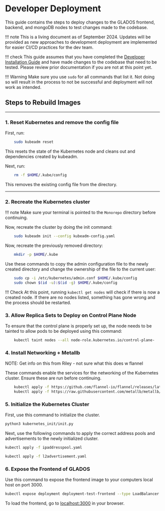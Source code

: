 # Developer Deployment

This guide contains the steps to deploy changes to the GLADOS frontend, backend, and mongoDB nodes to test changes made to the codebase.

!!! note
    This is a living document as of September 2024. Updates will be provided as new approaches to development deployment are implemented for easier CI/CD practices for the dev team.

!!! check
    This guide assumes that you have completed the [Developer Installation Guide](developer_installation.md) and have made changes to the codebase that need to be tested. Please review prior documentation if you are not at this point yet.

!!! Warning
    Make sure you use `sudo` for all commands that list it. Not doing so will result in the process to not be successful and deployment will not work as intended.

## Steps to Rebuild Images

---

### 1. Reset Kubernetes and remove the config file

First, run:

```bash
    sudo kubeadm reset
```

This resets the state of the Kubernetes node and cleans out and dependencies created by kubeadm.

Next, run:

```bash
    rm -f $HOME/.kube/config
```

This removes the existing config file from the directory.

---

### 2. Recreate the Kubernetes cluster

!!! note
    Make sure your terminal is pointed to the `Monorepo` directory before continuing.

Now, recreate the cluster by doing the init command:

```bash
    sudo kubeadm init --config kubeadm-config.yaml
```

Now, recreate the previously removed directory:

```bash
    mkdir -p $HOME/.kube
```

Use these commands to copy the admin configuration file to the newly created directory and change the ownership of the file to the current user:

```bash
    sudo cp -i /etc/kubernetes/admin.conf $HOME/.kube/config
    sudo chown $(id -u):$(id -g) $HOME/.kube/config
```

!!!  Check
    At this point, running `kubectl get nodes` will check if there is now a created node. If there are no nodes listed, something has gone wrong and the process should be restarted.

### 3. Allow Replica Sets to Deploy on Control Plane Node

To ensure that the control plane is properly set up, the node needs to be tainted to allow pods to be deployed using this command:

```bash
    kubectl taint nodes --all node-role.kubernetes.io/control-plane-
```

### 4. Install Networking + Metallb

NOTE: Get info on this from Riley - not sure what this does w flannel

These commands enable the services for the networking of the Kubernetes cluster. Ensure these are run before continuing.

``` bash
    kubectl apply -f https://github.com/flannel-io/flannel/releases/latest/download/kube-flannel.yml
    kubectl apply -f https://raw.githubusercontent.com/metallb/metallb/v0.13.7/config/manifests/metallb-native.yaml
```

### 5. Initialize the Kubernetes Cluster

First, use this command to initialize the cluster.

```bash
python3 kubernetes_init/init.py
```

Next, use the following commands to apply the correct address pools and advertisements to the newly initialized cluster.

```bash
kubectl apply -f ipaddresspool.yaml

kubectl apply -f l2advertisement.yaml
```

### 6. Expose the Frontend of GLADOS

Use this command to expose the frontend image to your computers local host on port 3000.

```bash
kubectl expose deployment deployment-test-frontend --type LoadBalancer --port 80 --target-port 3000
```

To load the frontend, go to [localhost:3000](localhost:3000) in your browser.